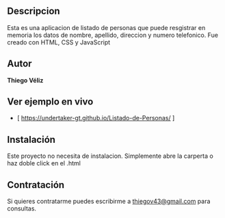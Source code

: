 ## Descripcion 


Esta es una aplicacion de listado de personas que puede resgistrar en memoria los datos de nombre, apellido, direccion y numero telefonico. Fue creado con HTML, CSS y JavaScript

## Autor
**Thiego Véliz**

## Ver ejemplo en vivo
- [ https://undertaker-gt.github.io/Listado-de-Personas/ ]

## Instalación 
Este proyecto no necesita de instalacion. Simplemente abre la carperta o haz doble click en el .html

## Contratación
Si quieres contratarme puedes escribirme a thiegov43@gmail.com para consultas.
